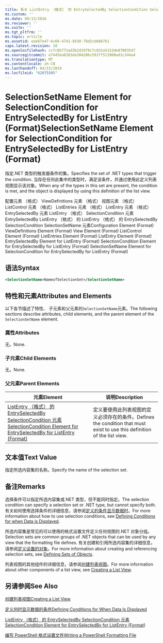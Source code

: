 ```yaml
---
title: 有关 ListEntry （格式） 的 EntrySelectedBy SelectionCondition SelectionSetName 元素 |Microsoft Docs
ms.custom: ''
ms.date: 09/13/2016
ms.reviewer: ''
ms.suite: ''
ms.tgt_pltfrm: ''
ms.topic: article
ms.assetid: eae67e47-6c60-4741-8430-78d2cb6067b1
caps.latest.revision: 10
ms.openlocfilehash: ccfc0b772ad3b2d1979c7c832a5153de870035d7
ms.sourcegitcommit: e7445ba8203da304286c591ff513900ad1c244a4
ms.translationtype: MT
ms.contentlocale: zh-CN
ms.lasthandoff: 04/23/2019
ms.locfileid: "62075505"
---
```

# <a name="selectionsetname-element-for-selectioncondition-for-entryselectedby-for-listentry-format"></a><span data-ttu-id="8958a-102">SelectionSetName Element for SelectionCondition for EntrySelectedBy for ListEntry (Format)</span><span class="sxs-lookup"><span data-stu-id="8958a-102">SelectionSetName Element for SelectionCondition for EntrySelectedBy for ListEntry (Format)</span></span>

<span data-ttu-id="8958a-103">指定.NET 类型的触发器条件的集。</span><span class="sxs-lookup"><span data-stu-id="8958a-103">Specifies the set of .NET types that trigger the condition.</span></span> <span data-ttu-id="8958a-104">当存在任何此集中的类型时，满足该条件，并通过使用此定义列表视图显示该对象。</span><span class="sxs-lookup"><span data-stu-id="8958a-104">When any of the types in this set are present, the condition is met, and the object is displayed by using this definition of the list view.</span></span>

<span data-ttu-id="8958a-105">配置元素 （格式） ViewDefinitions 元素 （格式） 视图元素 （格式） ListControl 元素 （格式） ListEntries 元素 （格式） ListEntry 元素 （格式） EntrySelectedBy 元素 ListEntry （格式） SelectionCondition 元素EntrySelectedBy ListEntry （格式） 的 ListEntry （格式） 的 EntrySelectedBy SelectionCondition SelectionSetName 元素</span><span class="sxs-lookup"><span data-stu-id="8958a-105">Configuration Element (Format) ViewDefinitions Element (Format) View Element (Format) ListControl Element (Format) ListEntries Element (Format) ListEntry Element (Format) EntrySelectedBy Element for ListEntry (Format) SelectionCondition Element for EntrySelectedBy for ListEntry (Format) SelectionSetName Element for SelectionCondition for EntrySelectedBy for ListEntry (Format)</span></span>

## <a name="syntax"></a><span data-ttu-id="8958a-106">语法</span><span class="sxs-lookup"><span data-stu-id="8958a-106">Syntax</span></span>

```xml
<SelectionSetName>NameofSelectionSet</SelectionSetName>
```

## <a name="attributes-and-elements"></a><span data-ttu-id="8958a-107">特性和元素</span><span class="sxs-lookup"><span data-stu-id="8958a-107">Attributes and Elements</span></span>

<span data-ttu-id="8958a-108">以下各节描述了特性、 子元素和父元素的`SelectionSetName`元素。</span><span class="sxs-lookup"><span data-stu-id="8958a-108">The following sections describe attributes, child elements, and the parent element of the `SelectionSetName` element.</span></span>

### <a name="attributes"></a><span data-ttu-id="8958a-109">属性</span><span class="sxs-lookup"><span data-stu-id="8958a-109">Attributes</span></span>

<span data-ttu-id="8958a-110">无。</span><span class="sxs-lookup"><span data-stu-id="8958a-110">None.</span></span>

### <a name="child-elements"></a><span data-ttu-id="8958a-111">子元素</span><span class="sxs-lookup"><span data-stu-id="8958a-111">Child Elements</span></span>

<span data-ttu-id="8958a-112">无。</span><span class="sxs-lookup"><span data-stu-id="8958a-112">None.</span></span>

### <a name="parent-elements"></a><span data-ttu-id="8958a-113">父元素</span><span class="sxs-lookup"><span data-stu-id="8958a-113">Parent Elements</span></span>

|<span data-ttu-id="8958a-114">元素</span><span class="sxs-lookup"><span data-stu-id="8958a-114">Element</span></span>|<span data-ttu-id="8958a-115">说明</span><span class="sxs-lookup"><span data-stu-id="8958a-115">Description</span></span>|
|-------------|-----------------|
|[<span data-ttu-id="8958a-116">ListEntry （格式） 的 EntrySelectedBy SelectionCondition 元素</span><span class="sxs-lookup"><span data-stu-id="8958a-116">SelectionCondition Element for EntrySelectedBy for ListEntry (Format)</span></span>](./selectioncondition-element-for-entryselectedby-for-listcontrol-format.md)|<span data-ttu-id="8958a-117">定义要使用此列表视图的定义必须存在的条件。</span><span class="sxs-lookup"><span data-stu-id="8958a-117">Defines the condition that must exist to use this definition of the list view.</span></span>|

## <a name="text-value"></a><span data-ttu-id="8958a-118">文本值</span><span class="sxs-lookup"><span data-stu-id="8958a-118">Text Value</span></span>

<span data-ttu-id="8958a-119">指定所选内容集的名称。</span><span class="sxs-lookup"><span data-stu-id="8958a-119">Specify the name of the selection set.</span></span>

## <a name="remarks"></a><span data-ttu-id="8958a-120">备注</span><span class="sxs-lookup"><span data-stu-id="8958a-120">Remarks</span></span>

<span data-ttu-id="8958a-121">选择条件可以指定所选内容集或.NET 类型，但不能同时指定。</span><span class="sxs-lookup"><span data-stu-id="8958a-121">The selection condition can specify a selection set or .NET type, but cannot specify both.</span></span> <span data-ttu-id="8958a-122">有关如何使用选择条件的详细信息，请参阅[定义的条件显示数据时](./defining-conditions-for-displaying-data.md)。</span><span class="sxs-lookup"><span data-stu-id="8958a-122">For more information about how to use selection conditions, see [Defining Conditions for when Data is Displayed](./defining-conditions-for-displaying-data.md).</span></span>

<span data-ttu-id="8958a-123">所选内容集是常见的可以使用的格式设置文件定义任何视图的.NET 对象分组。</span><span class="sxs-lookup"><span data-stu-id="8958a-123">Selection sets are common groups of .NET objects that can be used by any view that the formatting file defines.</span></span> <span data-ttu-id="8958a-124">有关创建和引用所选内容集的详细信息，请参阅[定义设置的对象](./defining-selection-sets.md)。</span><span class="sxs-lookup"><span data-stu-id="8958a-124">For more information about creating and referencing selection sets, see [Defining Sets of Objects](./defining-selection-sets.md).</span></span>

<span data-ttu-id="8958a-125">列表视图的其他组件的详细信息，请参阅[创建列表视图](./creating-a-list-view.md)。</span><span class="sxs-lookup"><span data-stu-id="8958a-125">For more information about other components of a list view, see [Creating a List View](./creating-a-list-view.md).</span></span>

## <a name="see-also"></a><span data-ttu-id="8958a-126">另请参阅</span><span class="sxs-lookup"><span data-stu-id="8958a-126">See Also</span></span>

[<span data-ttu-id="8958a-127">创建列表视图</span><span class="sxs-lookup"><span data-stu-id="8958a-127">Creating a List View</span></span>](./creating-a-list-view.md)

[<span data-ttu-id="8958a-128">定义何时显示数据的条件</span><span class="sxs-lookup"><span data-stu-id="8958a-128">Defining Conditions for When Data Is Displayed</span></span>](./defining-conditions-for-displaying-data.md)

[<span data-ttu-id="8958a-129">ListEntry （格式） 的 EntrySelectedBy SelectionCondition 元素</span><span class="sxs-lookup"><span data-stu-id="8958a-129">SelectionCondition Element for EntrySelectedBy for ListEntry (Format)</span></span>](./selectioncondition-element-for-entryselectedby-for-listcontrol-format.md)

[<span data-ttu-id="8958a-130">编写 PowerShell 格式设置文件</span><span class="sxs-lookup"><span data-stu-id="8958a-130">Writing a PowerShell Formatting File</span></span>](./writing-a-powershell-formatting-file.md)
